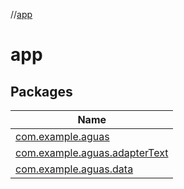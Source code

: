 //[app](index.md)

# app

## Packages

| Name |
|---|
| [com.example.aguas](app/com.example.aguas/index.md) |
| [com.example.aguas.adapterText](app/com.example.aguas.adapterText/index.md) |
| [com.example.aguas.data](app/com.example.aguas.data/index.md) |
